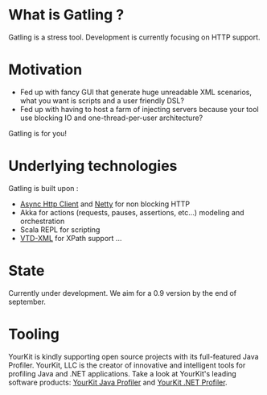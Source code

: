 # What is Gatling ?

Gatling is a stress tool.
Development is currently focusing on HTTP support.

# Motivation

* Fed up with fancy GUI that generate huge unreadable XML scenarios, what you want is scripts and a user friendly DSL?
* Fed up with having to host a farm of injecting servers because your tool use blocking IO and one-thread-per-user architecture?

Gatling is for you!

# Underlying technologies

Gatling is built upon :

* [Async Http Client](https://github.com/sonatype/async-http-client) and [Netty](http://www.jboss.org/netty) for non blocking HTTP
* Akka for actions (requests, pauses, assertions, etc...) modeling and orchestration
* Scala REPL for scripting
* [VTD-XML](http://vtd-xml.sourceforge.net) for XPath support
...


# State
Currently under development.
We aim for a 0.9 version by the end of september.

# Tooling
YourKit is kindly supporting open source projects with its full-featured Java Profiler.
YourKit, LLC is the creator of innovative and intelligent tools for profiling
Java and .NET applications. Take a look at YourKit's leading software products:
[YourKit Java Profiler](http://www.yourkit.com/java/profiler/index.jsp) and
[YourKit .NET Profiler](http://www.yourkit.com/.net/profiler/index.jsp).
